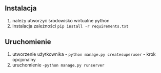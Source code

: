 ## Instalacja
1. należy utworzyć środowisko wirtualne python
2. instalacja zależności `pip install -r requirements.txt`

## Uruchomienie
1. utworzenie użytkownika - `python manage.py createsuperuser` - krok opcjonalny
2. uruchomienie -`python manage.py runserver`
